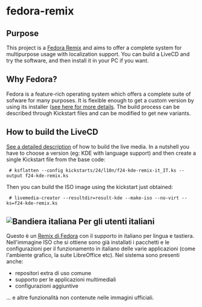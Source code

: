 # fedora-remix

## Purpose
This project is a [Fedora Remix](https://fedoraproject.org/wiki/Remix) and aims to offer a complete system for multipurpose usage with localization support. You can build a LiveCD and try the software, and then install it in your PC if you want.

## Why Fedora?
Fedora is a feature-rich operating system which offers a complete suite of sofware for many purposes. It is flexible enough to get a custom version by using its installer ([see here for more details](https://en.wikipedia.org/wiki/Anaconda_(installer)).  The build process can be described through Kickstart files and can be modified to get new variants.

## How to build the LiveCD
[See a detailed description](https://fedoraproject.org/wiki/Livemedia-creator-_How_to_create_and_use_a_Live_CD) of how to build the live media.
In a nutshell you have to choose a version (eg: KDE with language support) and then create a single Kickstart file from the base code:

```
 # ksflatten --config kickstarts/24/l10n/f24-kde-remix-it_IT.ks --output f24-kde-remix.ks
```

Then you can build the ISO image using the kickstart just obtained:

```
 # livemedia-creator --resultdir=result-kde --make-iso --no-virt --ks=f24-kde-remix.ks
```

## ![Bandiera italiana](http://flagpedia.net/data/flags/mini/it.png) Per gli utenti italiani
Questo è un [Remix di Fedora](https://fedoraproject.org/wiki/Remix) con il supporto in italiano per lingua e tastiera. Nell'immagine ISO che si ottiene sono già installati i pacchetti e le configurazioni per il funzionamento in italiano delle varie applicazioni (come l'ambiente grafico, la suite LibreOffice etc).
Nel sistema sono presenti anche:

* repositori extra di uso comune
* supporto per le applicazioni multimediali
* configurazioni aggiuntive

... e altre funzionalità non contenute nelle immagini ufficiali.
